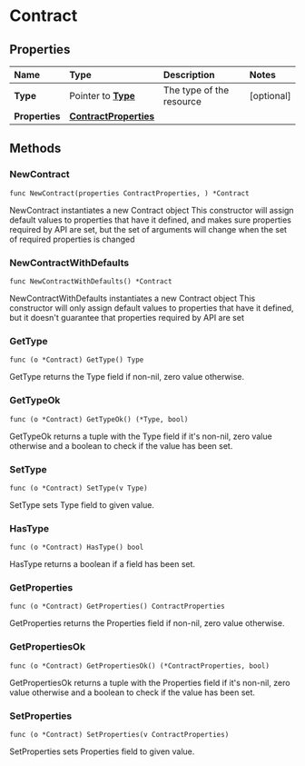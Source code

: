 # Contract

## Properties

| Name | Type | Description | Notes |
| :--- | :--- | :--- | :--- |
| **Type** | Pointer to [**Type**](type.md) | The type of the resource | \[optional\] |
| **Properties** | [**ContractProperties**](contractproperties.md) |  |  |

## Methods

### NewContract

`func NewContract(properties ContractProperties, ) *Contract`

NewContract instantiates a new Contract object This constructor will assign default values to properties that have it defined, and makes sure properties required by API are set, but the set of arguments will change when the set of required properties is changed

### NewContractWithDefaults

`func NewContractWithDefaults() *Contract`

NewContractWithDefaults instantiates a new Contract object This constructor will only assign default values to properties that have it defined, but it doesn't guarantee that properties required by API are set

### GetType

`func (o *Contract) GetType() Type`

GetType returns the Type field if non-nil, zero value otherwise.

### GetTypeOk

`func (o *Contract) GetTypeOk() (*Type, bool)`

GetTypeOk returns a tuple with the Type field if it's non-nil, zero value otherwise and a boolean to check if the value has been set.

### SetType

`func (o *Contract) SetType(v Type)`

SetType sets Type field to given value.

### HasType

`func (o *Contract) HasType() bool`

HasType returns a boolean if a field has been set.

### GetProperties

`func (o *Contract) GetProperties() ContractProperties`

GetProperties returns the Properties field if non-nil, zero value otherwise.

### GetPropertiesOk

`func (o *Contract) GetPropertiesOk() (*ContractProperties, bool)`

GetPropertiesOk returns a tuple with the Properties field if it's non-nil, zero value otherwise and a boolean to check if the value has been set.

### SetProperties

`func (o *Contract) SetProperties(v ContractProperties)`

SetProperties sets Properties field to given value.

